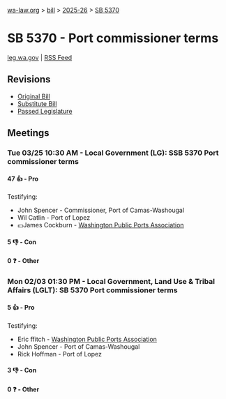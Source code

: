 [wa-law.org](/) > [bill](/bill/) > [2025-26](/bill/2025-26/) > [SB 5370](/bill/2025-26/sb/5370/)

# SB 5370 - Port commissioner terms
[leg.wa.gov](https://app.leg.wa.gov/billsummary?BillNumber=5370&Year=2025&Initiative=false) | [RSS Feed](./rss.xml)

## Revisions
* [Original Bill](1/)
* [Substitute Bill](S/)
* [Passed Legislature](S.PL/)

## Meetings
### Tue 03/25 10:30 AM - Local Government (LG): SSB 5370 Port commissioner terms
#### 47 👍 - Pro
Testifying:
* John Spencer - Commissioner, Port of Camas-Washougal
* Wil Catlin - Port of Lopez
* 💵James Cockburn - [Washington Public Ports Association](/org/washington_public_ports_association/)

#### 5 👎 - Con

#### 0 ❓ - Other

### Mon 02/03 01:30 PM - Local Government, Land Use & Tribal Affairs (LGLT): SB 5370 Port commissioner terms
#### 5 👍 - Pro
Testifying:
* Eric ffitch - [Washington Public Ports Association](/org/washington_public_ports_association/)
* John Spencer - Port of Camas-Washougal
* Rick Hoffman - Port of Lopez

#### 3 👎 - Con

#### 0 ❓ - Other

